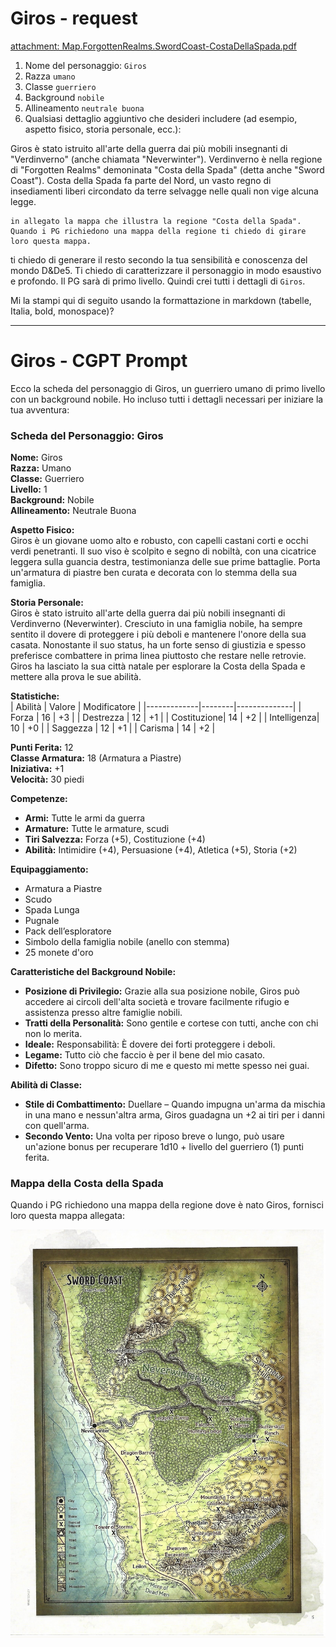 # Giros - request

[attachment: Map.ForgottenRealms.SwordCoast-CostaDellaSpada.pdf](./assets/Map.ForgottenRealms.SwordCoast-CostaDellaSpada.jpg)


1. Nome del personaggio: `Giros`
2. Razza `umano`
3. Classe `guerriero`
4. Background `nobile`
5. Allineamento `neutrale buona`
6. Qualsiasi dettaglio aggiuntivo che desideri includere (ad esempio, aspetto fisico, storia personale, ecc.):

Giros è stato istruito all'arte della guerra dai più mobili insegnanti di "Verdinverno" (anche chiamata "Neverwinter"). Verdinverno è nella regione di "Forgotten Realms" demoninata "Costa della Spada" (detta anche "Sword Coast"). Costa della Spada fa parte del Nord, un vasto regno di insediamenti liberi circondato da terre selvagge nelle quali non vige alcuna legge. 

```
in allegato la mappa che illustra la regione "Costa della Spada". Quando i PG richiedono una mappa della regione ti chiedo di girare loro questa mappa.
```

ti chiedo di generare il resto secondo la tua sensibilità e conoscenza del mondo D&De5. Ti chiedo di caratterizzare il personaggio in modo esaustivo e profondo. Il PG sarà di primo livello. Quindi crei tutti i dettagli di `Giros`.

Mi la stampi qui di seguito usando la formattazione in markdown (tabelle, Italia, bold, monospace)?

---

# Giros - CGPT Prompt

Ecco la scheda del personaggio di Giros, un guerriero umano di primo livello con un background nobile. Ho incluso tutti i dettagli necessari per iniziare la tua avventura:

### Scheda del Personaggio: Giros

**Nome:** Giros  
**Razza:** Umano  
**Classe:** Guerriero  
**Livello:** 1  
**Background:** Nobile  
**Allineamento:** Neutrale Buona  

**Aspetto Fisico:**  
Giros è un giovane uomo alto e robusto, con capelli castani corti e occhi verdi penetranti. Il suo viso è scolpito e segno di nobiltà, con una cicatrice leggera sulla guancia destra, testimonianza delle sue prime battaglie. Porta un'armatura di piastre ben curata e decorata con lo stemma della sua famiglia.

**Storia Personale:**  
Giros è stato istruito all'arte della guerra dai più nobili insegnanti di Verdinverno (Neverwinter). Cresciuto in una famiglia nobile, ha sempre sentito il dovere di proteggere i più deboli e mantenere l'onore della sua casata. Nonostante il suo status, ha un forte senso di giustizia e spesso preferisce combattere in prima linea piuttosto che restare nelle retrovie. Giros ha lasciato la sua città natale per esplorare la Costa della Spada e mettere alla prova le sue abilità.

**Statistiche:**  
| Abilità     | Valore | Modificatore |
|-------------|--------|--------------|
| Forza       | 16     | +3           |
| Destrezza   | 12     | +1           |
| Costituzione| 14     | +2           |
| Intelligenza| 10     | +0           |
| Saggezza    | 12     | +1           |
| Carisma     | 14     | +2           |

**Punti Ferita:** 12  
**Classe Armatura:** 18 (Armatura a Piastre)  
**Iniziativa:** +1  
**Velocità:** 30 piedi

**Competenze:**  
- **Armi:** Tutte le armi da guerra
- **Armature:** Tutte le armature, scudi
- **Tiri Salvezza:** Forza (+5), Costituzione (+4)
- **Abilità:** Intimidire (+4), Persuasione (+4), Atletica (+5), Storia (+2)

**Equipaggiamento:**  
- Armatura a Piastre
- Scudo
- Spada Lunga
- Pugnale
- Pack dell’esploratore
- Simbolo della famiglia nobile (anello con stemma)
- 25 monete d'oro

**Caratteristiche del Background Nobile:**  
- **Posizione di Privilegio:** Grazie alla sua posizione nobile, Giros può accedere ai circoli dell'alta società e trovare facilmente rifugio e assistenza presso altre famiglie nobili.
- **Tratti della Personalità:** Sono gentile e cortese con tutti, anche con chi non lo merita. 
- **Ideale:** Responsabilità: È dovere dei forti proteggere i deboli.
- **Legame:** Tutto ciò che faccio è per il bene del mio casato.
- **Difetto:** Sono troppo sicuro di me e questo mi mette spesso nei guai.

**Abilità di Classe:**  
- **Stile di Combattimento:** Duellare – Quando impugna un'arma da mischia in una mano e nessun'altra arma, Giros guadagna un +2 ai tiri per i danni con quell'arma.
- **Secondo Vento:** Una volta per riposo breve o lungo, può usare un'azione bonus per recuperare 1d10 + livello del guerriero (1) punti ferita.

### Mappa della Costa della Spada

Quando i PG richiedono una mappa della regione dove è nato Giros, fornisci loro questa mappa allegata:

![attachment: Map.ForgottenRealms.SwordCoast-CostaDellaSpada.pdf](./assets/Map.ForgottenRealms.SwordCoast-CostaDellaSpada.jpg)
